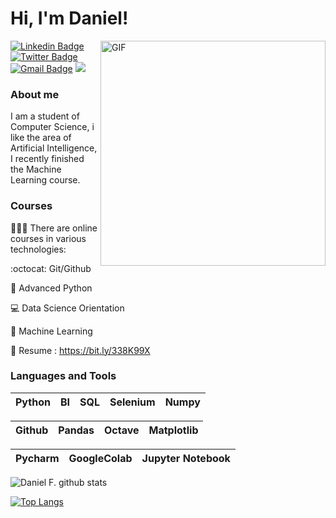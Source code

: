 
# Hi, I'm Daniel! 

<img align="right" alt="GIF" src="https://user-images.githubusercontent.com/55967568/97201807-a1f7cb00-1791-11eb-8405-771c12c7e0c1.gif" width="360"/>


[![Linkedin Badge](https://img.shields.io/badge/-LinkedIn-blue?style=flat-square&logo=Linkedin&logoColor=white&link=https://www.linkedin.com/in/danielfernandow/)](https://www.linkedin.com/in/danielfernandow/)
[![Twitter Badge](https://img.shields.io/badge/-Twitter-1ca0f1?style=flat-square&labelColor=1ca0f1&logo=twitter&logoColor=white&link=https://twitter.com/danlelfernando)](https://twitter.com/danlelfernando)
[![Gmail Badge](https://img.shields.io/badge/-Gmail-c14438?style=flat-square&logo=Gmail&logoColor=white&link=mailto:danielfdasilva1997@gmail.com)](mailto:danielfdasilva1997@gmail.com) 
![](https://Visitor-badge.glitch.me/badge?page_id=danielfernandow.profileviews-badge)

### About me

I am a student of Computer Science, i like the area of Artificial Intelligence, I recently finished the Machine Learning course.

<!-- #  🌱 I’m currently exploring: Deep Learning -->

### Courses

👨🏼‍🏫 There are online courses in various technologies:

:octocat: Git/Github 

:snake:  Advanced Python 

💻 Data Science Orientation 

:robot: Machine Learning 

📄 Resume : https://bit.ly/338K99X

### Languages and Tools

| Python | BI | SQL | Selenium |  Numpy |
| :---: | :---: | :---: | :---: | :---: | 


| Github | Pandas |  Octave | Matplotlib |
| :---: | :---: | :---: | :---: |

| Pycharm | GoogleColab | Jupyter Notebook |
| :---: | :---: | :---: |


![Daniel F. github stats](https://github-readme-stats.vercel.app/api?username=danielfernandow&show_icons=true&theme=dark)

[![Top Langs](https://github-readme-stats.vercel.app/api/top-langs/?username=danielfernandow&layout=compact&show_icons=true&theme=dark)](https://github.com/anuraghazra/github-readme-stats)
